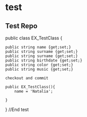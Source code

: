 # test
Test Repo
--------------------------
public class EX_TestClass {

    public string name {get;set;}
   	public string surname {get;set;}
    public string surname {get;set;}
    public string birthdate {get;set;}
    public string color {get;set;}
    public string music {get;set;}
    
    checkout and commit
    
    public EX_TestClass(){
        name = 'Natalia';
        
    }
    
}
//End test
